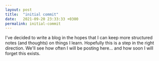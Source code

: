 ```yaml
---
layout: post
title:  "initial commit"
date:   2021-09-20 23:33:33 +0300
permalink: initial-commit
---
```


I've decided to write a blog in the hopes that I can keep more structured notes
(and thoughts) on things I learn. Hopefully this is a step in the right direction.
We'll see how often I will be posting here... and how soon I will forget this
exists.
